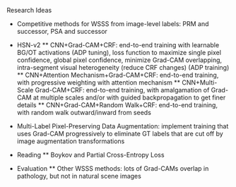 Research Ideas
* Competitive methods for WSSS from image-level labels: PRM and successor, PSA and successor
* HSN-v2
    ** CNN+Grad-CAM+CRF: end-to-end training with learnable BG/OT activations (ADP tuning), loss function to maximize single pixel confidence, global pixel confidence, minimize Grad-CAM overlapping, intra-segment visual heterogeneity (reduce CRF changes) (ADP training)
    ** CNN+Attention Mechanism+Grad-CAM+CRF: end-to-end training, with progressive weighting with attention mechanism
    ** CNN+Multi-Scale Grad-CAM+CRF: end-to-end training, with amalgamation of Grad-CAM at multiple scales and/or with guided backpropagation to get finer details
    ** CNN+Grad-CAM+Random Walk+CRF: end-to-end training, with random walk outward/inward from seeds
* Multi-Label Pixel-Preserving Data Augmentation: implement training that uses Grad-CAM progressively to eliminate GT labels that are cut off by image augmentation transformations

* Reading
** Boykov and Partial Cross-Entropy Loss

* Evaluation
** Other WSSS methods: lots of Grad-CAMs overlap in pathology, but not in natural scene images